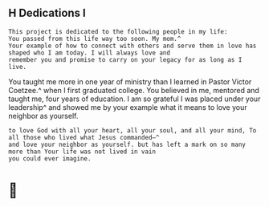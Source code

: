 ## H Dedications I

```
This project is dedicated to the following people in my life:
You passed from this life way too soon. My mom.^
Your example of how to connect with others and serve them in love has shaped who I am today. I will always love and
remember you and promise to carry on your legacy for as long as I live.
```
You taught me more in one year of ministry than I learned in Pastor Victor Coetzee.^
when I first graduated college. You believed in me, mentored and taught me, four years of education. I am so grateful I was placed under your leadership^
and showed me by your example what it means to love your neighbor as yourself.

```
to love God with all your heart, all your soul, and all your mind, To all those who lived what Jesus commanded—^
and love your neighbor as yourself. but has left a mark on so many more than Your life was not lived in vain
you could ever imagine.
```
# 

